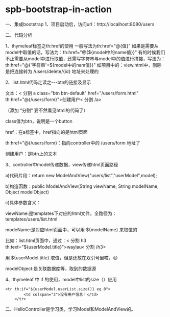 # spb-bootstrap-in-action

一、集成bootstrap
1、项目启动后，访问url：http://localhost:8080/users

二、代码分析

1、thymeleaf标签之th:href的使用
一般写法为th:href="@{值}"
如果是需要从model中取值的话，写法为：th:href="@{${model中的name值}}"
有的时候我们不止需要从model中进行取值，还需写字符串与model中的值进行拼接，写法为：th:href="@{'字符串'+${model中的nam值}}"
如项目中的：view.html中，<a th:href="@{'/users/delete/'+${userModel.user.id}}">删除</a>
是把连接转为 /users/delete/{id} 地址来处理的

2、list.html代码走读之---btn的链接及显示

文本：< 分割 a class="btn btn-default" href="/users/form.html" th:href="@{/users/form}">创建用户< 分割 /a>

（添加 “分割” 要不然看见html的代码了）

class值为btn，说明是一个button

href：在a标签中，href指向的是html页面

th:href="@{/users/form}：指向controller中的 /users/form 地址了

创建用户：是btn上的文本

3、controller中model传递数据，view传递html页面路径

a)代码片段：return new ModelAndView("users/list","userModel",model);

b)构造函数：public ModelAndView(String viewName, String modelName, Object modelObject)

c)具体参数含义：

viewName:是templates下对应的html文件，全路径为：templates/users/list.html

modeName:是对应html页面中，可以用 ${modelName} 来取值的

   比如：list.html页面中，通过：< 分割 h3 th:text="${userModel.title}">waylau< 分割 /h3>

   用 ${userModel.title} 取值，但是还放在双引号里哎，😌

modelObject:是关联数据库等，取到的数据源

4、thymeleaf 中 if 的使用，model中list的size（）应用

    <tr th:if="${userModel.userList.size()} eq 0">
            <td colspan="3">没有用户信息！</td>
        </tr>


二、HelloController是学习类，学习Model和ModelAndView的。
